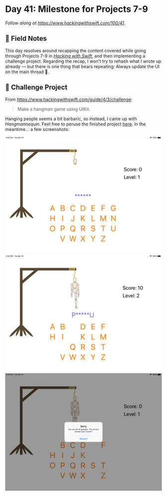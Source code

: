 # Day 41: Milestone for Projects 7-9

_Follow along at https://www.hackingwithswift.com/100/41_.


## 📒 Field Notes

This day resolves around recapping the content covered while going through Projects 7-9 in _[Hacking with Swift](https://www.hackingwithswift.com/read)_, and then implementing a challenge project. Regarding the recap, I won't try to rehash what I wrote up already &mdash; but there is one thing that bears repeating: Always update the UI on the main thread 🙂.


## 🥅 Challenge Project

From https://www.hackingwithswift.com/guide/4/3/challenge:

> Make a hangman game using UIKit.

Hanging people seems a bit barbaric, so instead, I came up with _Hangmannequin_. Feel free to peruse the finished project [here](./project). In the meantime... a few screenshots:

<div style="text-align: center;">
  <img src="./screenshot-1.png" width="600"/>
</div>

<div style="text-align: center;">
  <img src="./screenshot-2.png" width="600"/>
</div>

<div style="text-align: center;">
  <img src="./screenshot-3.png" width="600"/>
</div>

